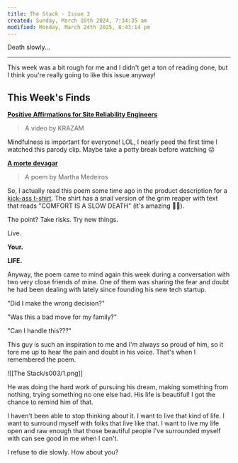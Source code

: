 ```yaml
---
title: The Stack - Issue 3
created: Sunday, March 10th 2024, 7:34:35 am
modified: Monday, March 24th 2025, 8:43:14 pm
---
```


Death slowly...

---

This week was a bit rough for me and I didn't get a ton of reading done, but I think you're really going to like this issue anyway!

## This Week's Finds

**[Positive Affirmations for Site Reliability Engineers](https://youtu.be/ia8Q51ouA_s)**

> A video by KRAZAM

Mindfulness is important for everyone! LOL, I nearly peed the first time I watched this parody clip. Maybe take a potty break before watching 😜

[**A morte devagar**](https://www.revistaprosaversoearte.com/morte-devagar-martha-medeiros/)

> A poem by Martha Medeiros

So, I actually read this poem some time ago in the product description for a [kick-ass t-shirt](https://www.gofastdontdie.com/products/slow-death-tee-1). The shirt has a snail version of the grim reaper with text that reads "COMFORT IS A SLOW DEATH" (it's amazing 🐌💀).

The point? Take risks. Try new things.

Live.

**Your.**

**LIFE.**

Anyway, the poem came to mind again this week during a conversation with two very close friends of mine. One of them was sharing the fear and doubt he had been dealing with lately since founding his new tech startup.

"Did I make the wrong decision?"

"Was this a bad move for my family?"

"Can I handle this???"

This guy is such an inspiration to me and I'm always so proud of him, so it tore me up to hear the pain and doubt in his voice. That's when I remembered the poem.

![[The Stack/s003/1.png]]

He was doing the hard work of pursuing his dream, making something from nothing, trying something no one else had. His life is beautiful! I got the chance to remind him of that.

I haven't been able to stop thinking about it. I want to live that kind of life. I want to surround myself with folks that live like that. I want to live my life open and raw enough that those beautiful people I've surrounded myself with can see good in me when I can't.

I refuse to die slowly. How about you?